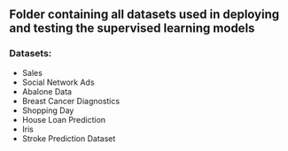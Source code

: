 ## Folder containing all datasets used in deploying and testing the supervised learning models

### Datasets:

- Sales
- Social Network Ads
- Abalone Data
- Breast Cancer Diagnostics
- Shopping Day
- House Loan Prediction
- Iris
- Stroke Prediction Dataset
